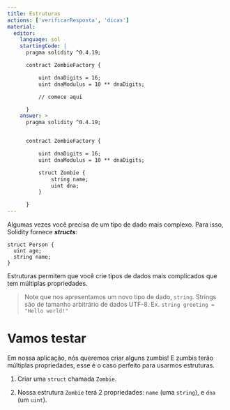 ```yaml
---
title: Estruturas
actions: ['verificarResposta', 'dicas']
material:
  editor:
    language: sol
    startingCode: |
      pragma solidity ^0.4.19;

      contract ZombieFactory {

          uint dnaDigits = 16;
          uint dnaModulus = 10 ** dnaDigits;

          // comece aqui

      }
    answer: >
      pragma solidity ^0.4.19;


      contract ZombieFactory {

          uint dnaDigits = 16;
          uint dnaModulus = 10 ** dnaDigits;

          struct Zombie {
              string name;
              uint dna;
          }

      }
---
```


Algumas vezes você precisa de um tipo de dado mais complexo. Para isso, Solidity fornece ***structs***:

```
struct Person {
  uint age;
  string name;
}

```

Estruturas permitem que você crie tipos de dados mais complicados que tem múltiplas propriedades.

> Note que nos apresentamos um novo tipo de dado, `string`. Strings são de tamanho arbitrário de dados UTF-8. Ex. `string greeting = "Hello world!"`

# Vamos testar

Em nossa aplicação, nós queremos criar alguns zumbis! E zumbis terão múltiplas propriedades, esse é o caso perfeito para usarmos estruturas.

1. Criar uma `struct` chamada `Zombie`.

2. Nossa estrutura `Zombie` terá 2 propriedades: `name` (uma `string`), e `dna` (um `uint`).
